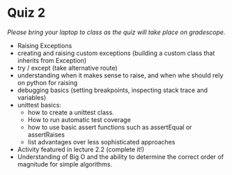 # Quiz 2

_Please bring your laptop to class as the quiz will take place on gradescope._

- Raising Exceptions
- creating and raising custom exceptions (building a custom class that inherits from Exception)
- try / except (take alternative route)
- understanding when it makes sense to raise, and when whe should rely on python for raising
- debugging basics (setting breakpoints, inspecting stack trace and variables)
- unittest basics:
  - how to create a unittest class.
  - How to run automatic test coverage
  - how to use basic assert functions such as assertEqual or assertRaises
  - list advantages over less sophisticated approaches
- Activity featured in lecture 2.2 (complete it!)
- Understanding of Big O and the ability to determine the correct order of magnitude for simple algorithms.

